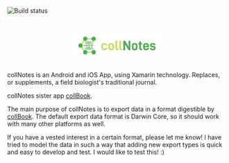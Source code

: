 ![Build status](https://ci.appveyor.com/api/projects/status/gyx4070e1qxhd1lm?svg=true)

<h1 align=center>
<img src="data/assets/logo-collnotes//horizontal.png" width=40%>
</h1>


collNotes is an Android and iOS App, using Xamarin technology. Replaces, or supplements, a field biologist's traditional journal.

collNotes sister app [collBook](https://github.com/CapPow/collBook).

The main purpose of collNotes is to export data in a format digestible by [collBook](https://github.com/CapPow/collBook). The default export data format is Darwin Core, so it should work with many other platforms as well. 

If you have a vested interest in a certain format, please let me know! I have tried to model the data in such a way that adding new export types is quick and easy to develop and test. I would like to test this! :)

